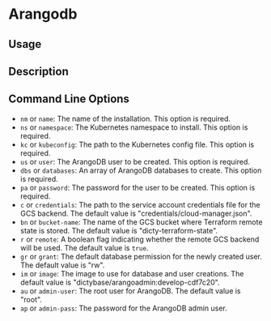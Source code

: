 # Arangodb

## Usage

## Description

## Command Line Options

- `nm` or `name`: The name of the installation. This option is required.
- `ns` or `namespace`: The Kubernetes namespace to install. This option is required.
- `kc` or `kubeconfig`: The path to the Kubernetes config file. This option is required.
- `us` or `user`: The ArangoDB user to be created. This option is required.
- `dbs` or `databases`: An array of ArangoDB databases to create. This option is required.
- `pa` or `password`: The password for the user to be created. This option is required.
- `c` or `credentials`: The path to the service account credentials file for the GCS backend. The default value is "credentials/cloud-manager.json".
- `bn` or `bucket-name`: The name of the GCS bucket where Terraform remote state is stored. The default value is "dicty-terraform-state".
- `r` or `remote`: A boolean flag indicating whether the remote GCS backend will be used. The default value is `true`.
- `gr` or `grant`: The default database permission for the newly created user. The default value is "rw".
- `im` or `image`: The image to use for database and user creations. The default value is "dictybase/arangoadmin:develop-cdf7c20".
- `au` or `admin-user`: The root user for ArangoDB. The default value is "root".
- `ap` or `admin-pass`: The password for the ArangoDB admin user.
